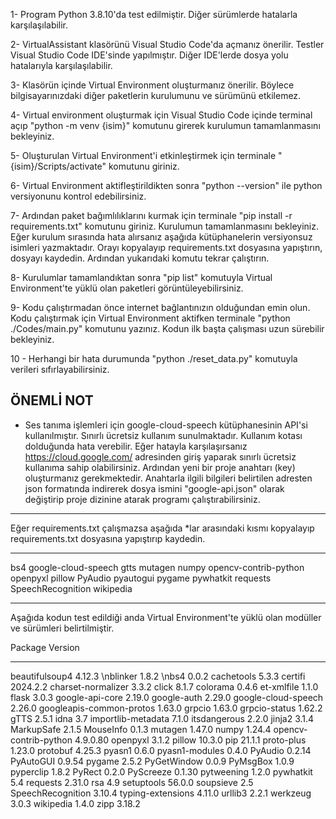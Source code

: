 1- Program Python 3.8.10'da test edilmiştir. Diğer sürümlerde hatalarla karşılaşılabilir.

2- VirtualAssistant klasörünü Visual Studio Code'da açmanız önerilir. Testler Visual Studio Code IDE'sinde yapılmıştır. Diğer IDE'lerde dosya yolu hatalarıyla karşılaşılabilir.

3- Klasörün içinde Virtual Environment oluşturmanız önerilir. Böylece bilgisayarınızdaki diğer paketlerin kurulumunu ve sürümünü etkilemez.

4- Virtual environment oluşturmak için Visual Studio Code içinde terminal açıp 
"python -m venv {isim}"
komutunu girerek kurulumun tamamlanmasını bekleyiniz.

5- Oluşturulan Virtual Environment'i etkinleştirmek için terminale 
"{isim}/Scripts/activate"
komutunu giriniz.

6- Virtual Environment aktifleştirildikten sonra 
"python --version"
ile python versiyonunu kontrol edebilirsiniz.

7- Ardından paket bağımlılıklarını kurmak için terminale 
"pip install -r requirements.txt" 
komutunu giriniz. Kurulumun tamamlanmasını bekleyiniz. Eğer kurulum sırasında hata alırsanız aşağıda kütüphanelerin versiyonsuz isimleri yazmaktadır. Orayı kopyalayıp requirements.txt dosyasına yapıştırın, dosyayı kaydedin. Ardından yukarıdaki komutu tekrar çalıştırın.

8- Kurulumlar tamamlandıktan sonra 
"pip list" 
komutuyla Virtual Environment'te yüklü olan paketleri görüntüleyebilirsiniz.

9- Kodu çalıştırmadan önce internet bağlantınızın olduğundan emin olun. Kodu çalıştırmak için Virtual Environment aktifken terminale 
"python ./Codes/main.py" 
komutunu yazınız. Kodun ilk başta çalışması uzun sürebilir bekleyiniz.

10 - Herhangi bir hata durumunda 
"python ./reset_data.py" 
komutuyla verileri sıfırlayabilirsiniz.


ÖNEMLİ NOT
----------
* Ses tanıma işlemleri için google-cloud-speech kütüphanesinin API'si kullanılmıştır. Sınırlı ücretsiz kullanım sunulmaktadır. Kullanım kotası dolduğunda hata verebilir. Eğer hatayla karşılaşırsanız https://cloud.google.com/ adresinden giriş yaparak sınırlı ücretsiz kullanıma sahip olabilirsiniz. Ardından yeni bir proje anahtarı (key) oluşturmanız gerekmektedir. Anahtarla ilgili bilgileri belirtilen adresten json formatında indirerek dosya ismini "google-api.json" olarak değiştirip proje dizinine atarak programı çalıştırabilirsiniz. 


*************************************************************************************************************************************************
Eğer requirements.txt çalışmazsa aşağıda *lar arasındaki kısmı kopyalayıp requirements.txt dosyasına yapıştırıp kaydedin.
*************************************************************************************************************************************************
bs4
google-cloud-speech
gtts
mutagen
numpy
opencv-contrib-python
openpyxl
pillow
PyAudio
pyautogui
pygame
pywhatkit
requests
SpeechRecognition
wikipedia

*************************************************************************************************************************************************

Aşağıda kodun test edildiği anda Virtual Environment'te yüklü olan modüller ve sürümleri belirtilmiştir.   


Package                  Version
------------------------ --------
beautifulsoup4           4.12.3
\nblinker                  1.8.2
\nbs4                      0.0.2
cachetools               5.3.3
certifi                  2024.2.2
charset-normalizer       3.3.2
click                    8.1.7
colorama                 0.4.6
et-xmlfile               1.1.0
flask                    3.0.3
google-api-core          2.19.0
google-auth              2.29.0
google-cloud-speech      2.26.0
googleapis-common-protos 1.63.0
grpcio                   1.63.0
grpcio-status            1.62.2
gTTS                     2.5.1
idna                     3.7
importlib-metadata       7.1.0
itsdangerous             2.2.0
jinja2                   3.1.4
MarkupSafe               2.1.5
MouseInfo                0.1.3
mutagen                  1.47.0
numpy                    1.24.4
opencv-contrib-python    4.9.0.80
openpyxl                 3.1.2
pillow                   10.3.0
pip                      21.1.1
proto-plus               1.23.0
protobuf                 4.25.3
pyasn1                   0.6.0
pyasn1-modules           0.4.0
PyAudio                  0.2.14
PyAutoGUI                0.9.54
pygame                   2.5.2
PyGetWindow              0.0.9
PyMsgBox                 1.0.9
pyperclip                1.8.2
PyRect                   0.2.0
PyScreeze                0.1.30
pytweening               1.2.0
pywhatkit                5.4
requests                 2.31.0
rsa                      4.9
setuptools               56.0.0
soupsieve                2.5
SpeechRecognition        3.10.4
typing-extensions        4.11.0
urllib3                  2.2.1
werkzeug                 3.0.3
wikipedia                1.4.0
zipp                     3.18.2



